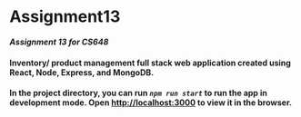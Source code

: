 # Assignment13
**_Assignment 13 for CS648_**

#### Inventory/ product management full stack web application created using React, Node, Express, and MongoDB.
#### In the project directory, you can run **_`npm run start`_** to run the app in development mode. Open [http://localhost:3000](http://localhost:3000) to view it in the browser.